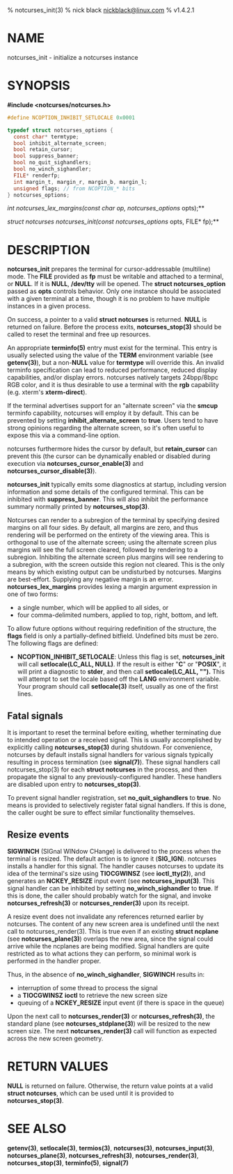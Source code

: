 % notcurses_init(3)
% nick black <nickblack@linux.com>
% v1.4.2.1

# NAME

notcurses_init - initialize a notcurses instance

# SYNOPSIS

**#include <notcurses/notcurses.h>**

```c
#define NCOPTION_INHIBIT_SETLOCALE 0x0001

typedef struct notcurses_options {
  const char* termtype;
  bool inhibit_alternate_screen;
  bool retain_cursor;
  bool suppress_banner;
  bool no_quit_sighandlers;
  bool no_winch_sighandler;
  FILE* renderfp;
  int margin_t, margin_r, margin_b, margin_l;
  unsigned flags; // from NCOPTION_* bits
} notcurses_options;
```

**int notcurses_lex_margins(const char* op, notcurses_options* opts);**

**struct notcurses* notcurses_init(const notcurses_options* opts, FILE* fp);**

# DESCRIPTION

**notcurses_init** prepares the terminal for cursor-addressable (multiline)
mode. The **FILE** provided as **fp** must be writable and attached to a
terminal, or **NULL**. If it is **NULL**, **/dev/tty** will be opened. The
**struct notcurses_option** passed as **opts** controls behavior. Only one
instance should be associated with a given terminal at a time, though it is no
problem to have multiple instances in a given process.

On success, a pointer to a valid **struct notcurses** is returned. **NULL** is
returned on failure. Before the process exits, **notcurses_stop(3)** should be
called to reset the terminal and free up resources.

An appropriate **terminfo(5)** entry must exist for the terminal. This entry is
usually selected using the value of the **TERM** environment variable (see
**getenv(3)**), but a non-**NULL** value for **termtype** will override this. An
invalid terminfo specification can lead to reduced performance, reduced
display capabilities, and/or display errors. notcurses natively targets
24bpp/8bpc RGB color, and it is thus desirable to use a terminal with the
**rgb** capability (e.g. xterm's **xterm-direct**).

If the terminal advertises support for an "alternate screen" via the **smcup**
terminfo capability, notcurses will employ it by default. This can be prevented
by setting **inhibit_alternate_screen** to **true**. Users tend to have strong
opinions regarding the alternate screen, so it's often useful to expose this
via a command-line option.

notcurses furthermore hides the cursor by default, but **retain_cursor** can
prevent this (the cursor can be dynamically enabled or disabled during
execution via **notcurses_cursor_enable(3)** and **notcurses_cursor_disable(3)**).

**notcurses_init** typically emits some diagnostics at startup, including version
information and some details of the configured terminal. This can be inhibited
with **suppress_banner**. This will also inhibit the performance summary normally
printed by **notcurses_stop(3)**.

Notcurses can render to a subregion of the terminal by specifying desired
margins on all four sides. By default, all margins are zero, and thus rendering
will be performed on the entirety of the viewing area. This is orthogonal to
use of the alternate screen; using the alternate screen plus margins will see
the full screen cleared, followed by rendering to a subregion. Inhibiting the
alternate screen plus margins will see rendering to a subregion, with the screen
outside this region not cleared. This is the only means by which existing
output can be undisturbed by notcurses. Margins are best-effort. Supplying any
negative margin is an error. **notcurses_lex_margins** provides lexing a
margin argument expression in one of two forms:

* a single number, which will be applied to all sides, or
* four comma-delimited numbers, applied to top, right, bottom, and left.

To allow future options without requiring redefinition of the structure, the
**flags** field is only a partially-defined bitfield. Undefined bits must be
zero. The following flags are defined:

* **NCOPTION_INHIBIT_SETLOCALE**: Unless this flag is set, **notcurses_init**
    will call **setlocale(LC_ALL, NULL)**. If the result is either "**C**" or
    "**POSIX**", it will print a diagnostic to **stder**, and then call
    **setlocale(LC_ALL, "").** This will attempt to set the locale based off
    the **LANG** environment variable. Your program should call **setlocale(3)**
    itself, usually as one of the first lines.


## Fatal signals

It is important to reset the terminal before exiting, whether terminating due
to intended operation or a received signal. This is usually accomplished by
explicitly calling **notcurses_stop(3)** during shutdown. For convenience, notcurses
by default installs signal handlers for various signals typically resulting in
process termination (see **signal(7)**). These signal handlers call
notcurses_stop(3) for each **struct notcurses** in the process, and then propagate
the signal to any previously-configured handler. These handlers are disabled
upon entry to **notcurses_stop(3)**.

To prevent signal handler registration, set **no_quit_sighandlers** to **true**.
No means is provided to selectively register fatal signal handlers. If this is
done, the caller ought be sure to effect similar functionality themselves.

## Resize events

**SIGWINCH** (SIGnal WINdow CHange) is delivered to the process when the terminal
is resized. The default action is to ignore it (**SIG_IGN**). notcurses installs
a handler for this signal. The handler causes notcurses to update its idea of
the terminal's size using **TIOCGWINSZ** (see **ioctl_tty(2)**), and generates an
**NCKEY_RESIZE** input event (see **notcurses_input(3)**. This signal handler can be
inhibited by setting **no_winch_sighandler** to **true**. If this is done, the
caller should probably watch for the signal, and invoke **notcurses_refresh(3)**
or **notcurses_render(3)** upon its receipt.

A resize event does not invalidate any references returned earlier by
notcurses. The content of any new screen area is undefined until the next call
to notcurses_render(3). This is true even if an existing **struct ncplane**
(see **notcurses_plane(3)**) overlaps the new area, since the signal could
arrive while the ncplanes are being modified. Signal handlers are quite
restricted as to what actions they can perform, so minimal work is performed in
the handler proper.

Thus, in the absence of **no_winch_sighandler**, **SIGWINCH** results in:

* interruption of some thread to process the signal
* a **TIOCGWINSZ** **ioctl** to retrieve the new screen size
* queuing of a **NCKEY_RESIZE** input event (if there is space in the queue)

Upon the next call to **notcurses_render(3)** or **notcurses_refresh(3)**, the
standard plane (see **notcurses_stdplane(3)**) will be resized to the new
screen size. The next **notcurses_render(3)** call will function as expected
across the new screen geometry.

# RETURN VALUES

**NULL** is returned on failure. Otherwise, the return value points at a valid
**struct notcurses**, which can be used until it is provided to
**notcurses_stop(3)**.

# SEE ALSO

**getenv(3)**,
**setlocale(3)**,
**termios(3)**,
**notcurses(3)**,
**notcurses_input(3)**,
**notcurses_plane(3)**,
**notcurses_refresh(3)**,
**notcurses_render(3)**,
**notcurses_stop(3)**,
**terminfo(5)**,
**signal(7)**
